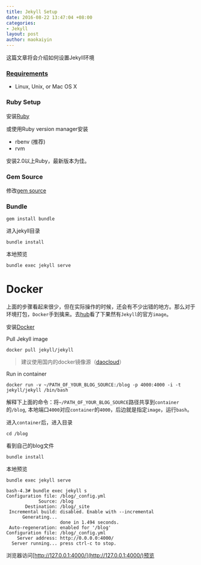 ```yaml
---
title: Jekyll Setup
date: 2016-08-22 13:47:04 +08:00
categories:
- Jekyll
layout: post
author: maokaiyin
---
```


这篇文章将会介绍如何设置Jekyll环境

### [Requirements](https://jekyllrb.com/docs/installation/)

* Linux, Unix, or Mac OS X

### Ruby Setup

安装[Ruby](https://www.ruby-lang.org/en/documentation/installation/)

或使用Ruby version manager安装

* rbenv (推荐)
* rvm

安装2.0以上Ruby，最新版本为佳。

### Gem Source
修改[gem source](https://ruby.taobao.org/)

### Bundle

	gem install bundle

进入jekyll目录

	bundle install

本地预览
	
	bundle exec jekyll serve


# Docker

上面的步骤看起来很少，但在实际操作的时候，还会有不少出错的地方。那么对于环境打包，`Docker`手到擒来。去[hub](hub.docker.com)看了下果然有`Jekyll`的官方`image`。

安装[Docker](https://www.docker.com/products/overview)

Pull Jekyll image

	docker pull jekyll/jekyll
	
> 建议使用国内的docker镜像源（[daocloud](https://get.daocloud.io/)）

Run in container

	docker run -v ~/PATH_OF_YOUR_BLOG_SOURCE:/blog -p 4000:4000 -i -t jekyll/jekyll /bin/bash

解释下上面的命令：将`~/PATH_OF_YOUR_BLOG_SOURCE`路径共享到`container`的`/blog`, 本地端口`4000`对应`container`的`4000`，后边就是指定`image`，运行`bash`。

进入`container`后，进入目录

	cd /blog

看到自己的blog文件

	bundle install
	
本地预览
	
	bundle exec jekyll serve
	

```
bash-4.3# bundle exec jekyll s
Configuration file: /blog/_config.yml
            Source: /blog
       Destination: /blog/_site
 Incremental build: disabled. Enable with --incremental
      Generating...
                    done in 1.494 seconds.
 Auto-regeneration: enabled for '/blog'
Configuration file: /blog/_config.yml
    Server address: http://0.0.0.0:4000/
  Server running... press ctrl-c to stop.
```

浏览器访问[http://127.0.0.1:4000/](http://127.0.0.1:4000/)预览
